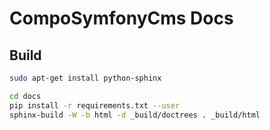 # CompoSymfonyCms Docs


## Build

```bash
sudo apt-get install python-sphinx

cd docs
pip install -r requirements.txt --user 
sphinx-build -W -b html -d _build/doctrees . _build/html 
```

